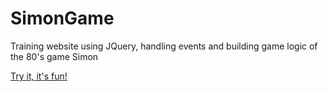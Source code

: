 # SimonGame
Training website using JQuery, handling events and building game logic of the 80's game Simon


<a href="https://serjaek.github.io/SimonGame/">Try it, it's fun!</a>
